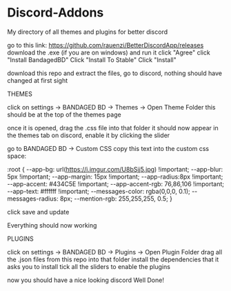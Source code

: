 # Discord-Addons
My directory of all themes and plugins for better discord

go to this link: https://github.com/rauenzi/BetterDiscordApp/releases
download the .exe (if you are on windows) and run it
click "Agree"
click "Install BandagedBD"
Click "Install To Stable"
Click "Install"

download this repo and extract the files,
go to discord, nothing should have changed at first sight

THEMES

click on settings -> BANDAGED BD -> Themes -> Open Theme Folder
this should be at the top of the themes page

once it is opened, drag the .css file into that folder
it should now appear in the themes tab on discord,
enable it by clicking the slider

go to BANDAGED BD -> Custom CSS
copy this text into the custom css space:

:root {
    --app-bg: url(https://i.imgur.com/U8bSjj5.jpg) !important;
    --app-blur: 5px !important;
    --app-margin: 15px !important;
    --app-radius:8px !important;
    --app-accent: #434C5E !important;
    --app-accent-rgb: 76,86,106 !important;
    --app-text: #ffffff !important;
    --messages-color: rgba(0,0,0, 0.1);
    --messages-radius: 8px;
    --mention-rgb: 255,255,255, 0.5;
}

click save and update

Everything should now working


PLUGINS

click on settings -> BANDAGED BD -> Plugins -> Open Plugin Folder
drag all the .json files from this repo into that folder
install the dependencies that it asks you to install
tick all the sliders to enable the plugins

now you should have a nice looking discord
Well Done!